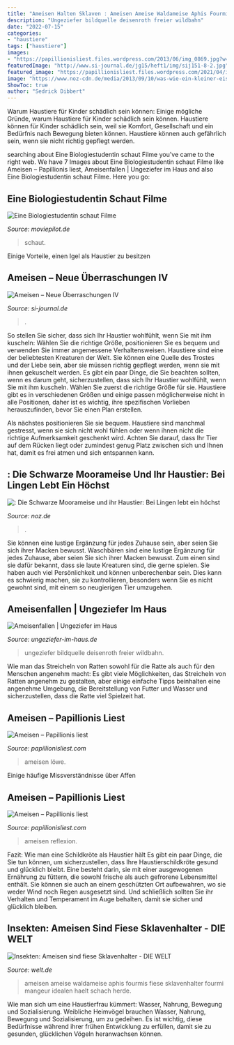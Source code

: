 ```yaml
---
title: "Ameisen Halten Sklaven : Ameisen Ameise Waldameise Aphis Fourmis Fiese Sklavenhalter Fourmi Mangeur Idealen Haelt Schach Herde"
description: "Ungeziefer bildquelle deisenroth freier wildbahn"
date: "2022-07-15"
categories:
- "haustiere"
tags: ["haustiere"]
images:
- "https://papillionisliest.files.wordpress.com/2013/06/img_0869.jpg?w=600"
featuredImage: "http://www.si-journal.de/jg15/heft1/img/sij151-8-2.jpg"
featured_image: "https://papillionisliest.files.wordpress.com/2021/04/img_20200804_131025__01.jpg?w=696&amp;h=696&amp;crop=1"
image: "https://www.noz-cdn.de/media/2013/09/10/was-wie-ein-kleiner-eisberg-aussieht-ist-auch-eine_full.jpg"
ShowToc: true
author: "Sedrick Dibbert"
---
```



Warum Haustiere für Kinder schädlich sein können: Einige mögliche Gründe, warum Haustiere für Kinder schädlich sein können.
Haustiere können für Kinder schädlich sein, weil sie Komfort, Gesellschaft und ein Bedürfnis nach Bewegung bieten können. Haustiere können auch gefährlich sein, wenn sie nicht richtig gepflegt werden.

	

		
searching about Eine Biologiestudentin schaut Filme you've came to the right web. We have 7 Images about Eine Biologiestudentin schaut Filme like Ameisen – Papillionis liest, Ameisenfallen | Ungeziefer im Haus and also Eine Biologiestudentin schaut Filme. Here you go:
		
    
## Eine Biologiestudentin Schaut Filme

<img loading=lazy src="https://assets.cdn.moviepilot.de/files/7daf322101d68afdc11e78962885fc494bd9fa56288e6a6a30d0017001b0/limit/828/552/Antman06.jpg" onerror="this.onerror=null;this.src='https://tse4.mm.bing.net/th?id=OIP.T72EVwDJwo9f6uMLwqNkrAHaE8&amp;pid=15.1';" alt="Eine Biologiestudentin schaut Filme">

_Source: moviepilot.de_

>schaut. 

	

Einige Vorteile, einen Igel als Haustier zu besitzen

    
## Ameisen – Neue Überraschungen IV

<img loading=lazy src="http://www.si-journal.de/jg15/heft1/img/sij151-8-2.jpg" onerror="this.onerror=null;this.src='https://tse2.mm.bing.net/th?id=OIP.ILgXp1nCTFn_NzMcCyL48wAAAA&amp;pid=15.1';" alt="Ameisen – Neue Überraschungen IV">

_Source: si-journal.de_

>. 

	

So stellen Sie sicher, dass sich Ihr Haustier wohlfühlt, wenn Sie mit ihm kuscheln: Wählen Sie die richtige Größe, positionieren Sie es bequem und verwenden Sie immer angemessene Verhaltensweisen.
Haustiere sind eine der beliebtesten Kreaturen der Welt. Sie können eine Quelle des Trostes und der Liebe sein, aber sie müssen richtig gepflegt werden, wenn sie mit ihnen gekuschelt werden.
Es gibt ein paar Dinge, die Sie beachten sollten, wenn es darum geht, sicherzustellen, dass sich Ihr Haustier wohlfühlt, wenn Sie mit ihm kuscheln. Wählen Sie zuerst die richtige Größe für sie. Haustiere gibt es in verschiedenen Größen und einige passen möglicherweise nicht in alle Positionen, daher ist es wichtig, ihre spezifischen Vorlieben herauszufinden, bevor Sie einen Plan erstellen.

Als nächstes positionieren Sie sie bequem. Haustiere sind manchmal gestresst, wenn sie sich nicht wohl fühlen oder wenn ihnen nicht die richtige Aufmerksamkeit geschenkt wird. Achten Sie darauf, dass Ihr Tier auf dem Rücken liegt oder zumindest genug Platz zwischen sich und Ihnen hat, damit es frei atmen und sich entspannen kann.

    
## : Die Schwarze Moorameise Und Ihr Haustier: Bei Lingen Lebt Ein Höchst

<img loading=lazy src="https://www.noz-cdn.de/media/2013/09/10/was-wie-ein-kleiner-eisberg-aussieht-ist-auch-eine_full.jpg" onerror="this.onerror=null;this.src='https://tse4.mm.bing.net/th?id=OIP.D5P9vCuJh7RYDNAiNpuG9AHaEK&amp;pid=15.1';" alt=": Die Schwarze Moorameise und ihr Haustier: Bei Lingen lebt ein höchst">

_Source: noz.de_

>. 

	

Sie können eine lustige Ergänzung für jedes Zuhause sein, aber seien Sie sich ihrer Macken bewusst.
Waschbären sind eine lustige Ergänzung für jedes Zuhause, aber seien Sie sich ihrer Macken bewusst. Zum einen sind sie dafür bekannt, dass sie laute Kreaturen sind, die gerne spielen. Sie haben auch viel Persönlichkeit und können unberechenbar sein. Dies kann es schwierig machen, sie zu kontrollieren, besonders wenn Sie es nicht gewohnt sind, mit einem so neugierigen Tier umzugehen.

    
## Ameisenfallen | Ungeziefer Im Haus

<img loading=lazy src="http://ungeziefer-im-haus.de/wp-content/uploads/2015/02/Ansammlung-mehrere-Ameisen.jpg" onerror="this.onerror=null;this.src='https://tse3.mm.bing.net/th?id=OIP.tdTmh868zylo99rihVETlgHaFj&amp;pid=15.1';" alt="Ameisenfallen | Ungeziefer im Haus">

_Source: ungeziefer-im-haus.de_

>ungeziefer bildquelle deisenroth freier wildbahn. 

	

Wie man das Streicheln von Ratten sowohl für die Ratte als auch für den Menschen angenehm macht: Es gibt viele Möglichkeiten, das Streicheln von Ratten angenehm zu gestalten, aber einige einfache Tipps beinhalten eine angenehme Umgebung, die Bereitstellung von Futter und Wasser und sicherzustellen, dass die Ratte viel Spielzeit hat.

    
## Ameisen – Papillionis Liest

<img loading=lazy src="https://papillionisliest.files.wordpress.com/2021/04/img_20200804_131025__01.jpg?w=696&amp;h=696&amp;crop=1" onerror="this.onerror=null;this.src='https://tse4.mm.bing.net/th?id=OIP.vxw7OoAy0JxFBwE2Eh5tDwHaHa&amp;pid=15.1';" alt="Ameisen – Papillionis liest">

_Source: papillionisliest.com_

>ameisen löwe. 

	

Einige häufige Missverständnisse über Affen

    
## Ameisen – Papillionis Liest

<img loading=lazy src="https://papillionisliest.files.wordpress.com/2013/06/img_0869.jpg?w=600" onerror="this.onerror=null;this.src='https://tse1.mm.bing.net/th?id=OIP.A4ozEC-fiP21NTxz9JVz6gHaE8&amp;pid=15.1';" alt="Ameisen – Papillionis liest">

_Source: papillionisliest.com_

>ameisen reflexion. 

	

Fazit: Wie man eine Schildkröte als Haustier hält
Es gibt ein paar Dinge, die Sie tun können, um sicherzustellen, dass Ihre Haustierschildkröte gesund und glücklich bleibt. Eine besteht darin, sie mit einer ausgewogenen Ernährung zu füttern, die sowohl frische als auch gefrorene Lebensmittel enthält. Sie können sie auch an einem geschützten Ort aufbewahren, wo sie weder Wind noch Regen ausgesetzt sind. Und schließlich sollten Sie ihr Verhalten und Temperament im Auge behalten, damit sie sicher und glücklich bleiben.

    
## Insekten: Ameisen Sind Fiese Sklavenhalter - DIE WELT

<img loading=lazy src="http://img.welt.de/img/wissenschaft/crop101127537/2098725516-ci3x2l-w620/ameise2-DW-Berlin-Berlin.jpg" onerror="this.onerror=null;this.src='https://tse4.mm.bing.net/th?id=OIP.qi7_mJBCam2unChJeQ-IqwHaE7&amp;pid=15.1';" alt="Insekten: Ameisen sind fiese Sklavenhalter - DIE WELT">

_Source: welt.de_

>ameisen ameise waldameise aphis fourmis fiese sklavenhalter fourmi mangeur idealen haelt schach herde. 

	

Wie man sich um eine Haustierfrau kümmert: Wasser, Nahrung, Bewegung und Sozialisierung.
Weibliche Heimvögel brauchen Wasser, Nahrung, Bewegung und Sozialisierung, um zu gedeihen. Es ist wichtig, diese Bedürfnisse während ihrer frühen Entwicklung zu erfüllen, damit sie zu gesunden, glücklichen Vögeln heranwachsen können.

